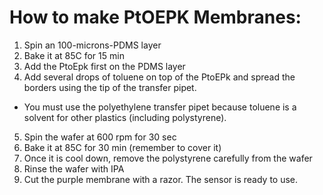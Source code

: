 How to make PtOEPK Membranes:
=========

1. Spin an 100-microns-PDMS layer
2. Bake it at 85C for 15 min
3. Add the PtoEpk first on the PDMS layer
4. Add several drops of toluene on top of the PtoEPk and spread the borders using the tip of the transfer pipet.
* You must use the polyethylene transfer pipet because toluene is a solvent for other plastics (including polystyrene).
5. Spin the wafer at 600 rpm for 30 sec
6. Bake it at 85C for 30 min (remember to cover it)
7. Once it is cool down, remove the polystyrene carefully from the wafer
8. Rinse the wafer with IPA 
9. Cut the purple membrane with a razor. The sensor is ready to use.
